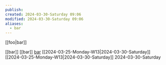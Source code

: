 ```yaml
---
publish: 
created: 2024-03-30-Saturday 09:06
modified: 2024-03-30-Saturday 09:06
aliases:
  - bar
---
```

[[foo|bar]]

[[bar]]
[[bar]]
[bar](foo.md)
[[2024-03-25-Monday-W13|2024-03-30-Saturday]]
[[2024-03-25-Monday-W13|2024-03-30-Saturday]]
2024-03-30-Saturday